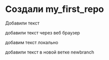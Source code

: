 # Создали my_first_repo

Добавили текст

добавили текст через веб браузер

добавим текст локально

добавили текст в новой ветке newbranch